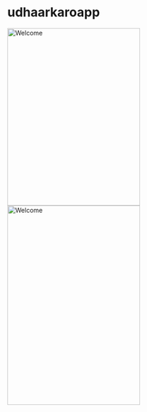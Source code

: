 # udhaarkaroapp
<img src="https://play-lh.googleusercontent.com/YCz03kuelYHy2HbELgV4oO6NDw91ef2R5OtueSU3iENh_Thc-hn9K-zuJVn_rIufDQ=w2560-h1440-rw" alt="Welcome" width="300" height="400">

<img src="https://user-images.githubusercontent.com/56475822/119547329-99f91b80-bdb2-11eb-916b-cd1ba5c9a79d.jpeg" alt="Welcome" width="300" height="450">



